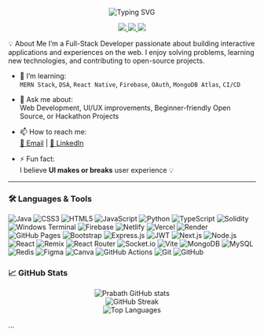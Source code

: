
<p align="center"> 
  <img src="https://readme-typing-svg.demolab.com?font=Fira+Code&pause=1000&color=000000&center=true&width=435&lines=Hi+%F0%9F%91%8B%2C+I'm+Prabath+VSV;A+Passionate+Full-Stack+Developer;Building+Tech+with+Love+%E2%9D%A4%EF%B8%8F" alt="Typing SVG" /> 
</p> 

<p align="center"> 
  <a href="https://www.linkedin.com/in/meet-prabhath-vemulakonda" target="_blank"> 
    <img src="https://img.shields.io/badge/LinkedIn-0077B5?style=for-the-badge&logo=linkedin&logoColor=white" /> 
  </a> 
  
  <a href="mailto:prabhathvsv@gmail.com"> 
    <img src="https://img.shields.io/badge/Email-D14836?style=for-the-badge&logo=gmail&logoColor=white" /> 
  </a> 
  
  <a href="https://github.com/Prabathvsv"> 
    <img src="https://img.shields.io/badge/GitHub-181717?style=for-the-badge&logo=github&logoColor=white" /> 
  </a> 
</p>

💡 About Me
I’m a Full-Stack Developer passionate about building interactive applications and experiences on the web. I enjoy solving problems, learning new technologies, and contributing to open-source projects.

- 🌱 I’m learning:  
  `MERN Stack`, `DSA`, `React Native`, `Firebase`, `OAuth`, `MongoDB Atlas`, `CI/CD`

- 💬 Ask me about:  
  Web Development, UI/UX improvements, Beginner-friendly Open Source, or Hackathon Projects

- 📫 How to reach me:  
  [📧 Email](mailto:prabhathvsv@gmail.com) | [📱 LinkedIn](https://www.linkedin.com/in/meet-prabhath-vemulakonda)

- ⚡ Fun fact:  
  I believe **UI makes or breaks** user experience 💡

---

### 🛠️ Languages & Tools
![Java](https://img.shields.io/badge/Java-007396?style=for-the-badge&logo=java&logoColor=white)
![CSS3](https://img.shields.io/badge/CSS3-1572B6?style=for-the-badge&logo=css3&logoColor=white)
![HTML5](https://img.shields.io/badge/HTML5-E34F26?style=for-the-badge&logo=html5&logoColor=white)
![JavaScript](https://img.shields.io/badge/JavaScript-F7DF1E?style=for-the-badge&logo=javascript&logoColor=black)
![Python](https://img.shields.io/badge/Python-3776AB?style=for-the-badge&logo=python&logoColor=white)
![TypeScript](https://img.shields.io/badge/TypeScript-3178C6?style=for-the-badge&logo=typescript&logoColor=white)
![Solidity](https://img.shields.io/badge/Solidity-363636?style=for-the-badge&logo=solidity&logoColor=white)
![Windows Terminal](https://img.shields.io/badge/Windows%20Terminal-4D4D4D?style=for-the-badge&logo=windows-terminal&logoColor=white)
![Firebase](https://img.shields.io/badge/Firebase-FFCA28?style=for-the-badge&logo=firebase&logoColor=black)
![Netlify](https://img.shields.io/badge/Netlify-00C7B7?style=for-the-badge&logo=netlify&logoColor=white)
![Vercel](https://img.shields.io/badge/Vercel-000000?style=for-the-badge&logo=vercel&logoColor=white)
![Render](https://img.shields.io/badge/Render-46E3B7?style=for-the-badge&logo=render&logoColor=white)
![GitHub Pages](https://img.shields.io/badge/GitHub%20Pages-222222?style=for-the-badge&logo=github&logoColor=white)
![Bootstrap](https://img.shields.io/badge/Bootstrap-7952B3?style=for-the-badge&logo=bootstrap&logoColor=white)
![Express.js](https://img.shields.io/badge/Express.js-000000?style=for-the-badge&logo=express&logoColor=white)
![JWT](https://img.shields.io/badge/JWT-000000?style=for-the-badge&logo=jsonwebtokens&logoColor=white)
![Next.js](https://img.shields.io/badge/Next.js-000000?style=for-the-badge&logo=next.js&logoColor=white)
![Node.js](https://img.shields.io/badge/Node.js-339933?style=for-the-badge&logo=node.js&logoColor=white)
![React](https://img.shields.io/badge/React-61DAFB?style=for-the-badge&logo=react&logoColor=black)
![Remix](https://img.shields.io/badge/Remix-000000?style=for-the-badge&logo=remix&logoColor=white)
![React Router](https://img.shields.io/badge/React%20Router-CA4245?style=for-the-badge&logo=react-router&logoColor=white)
![Socket.io](https://img.shields.io/badge/Socket.io-010101?style=for-the-badge&logo=socket.io&logoColor=white)
![Vite](https://img.shields.io/badge/Vite-646CFF?style=for-the-badge&logo=vite&logoColor=white)
![MongoDB](https://img.shields.io/badge/MongoDB-47A248?style=for-the-badge&logo=mongodb&logoColor=white)
![MySQL](https://img.shields.io/badge/MySQL-4479A1?style=for-the-badge&logo=mysql&logoColor=white)
![Redis](https://img.shields.io/badge/Redis-DC382D?style=for-the-badge&logo=redis&logoColor=white)
![Figma](https://img.shields.io/badge/Figma-F24E1E?style=for-the-badge&logo=figma&logoColor=white)
![Canva](https://img.shields.io/badge/Canva-00C4CC?style=for-the-badge&logo=canva&logoColor=white)
![GitHub Actions](https://img.shields.io/badge/GitHub%20Actions-2088FF?style=for-the-badge&logo=github-actions&logoColor=white)
![Git](https://img.shields.io/badge/Git-F05032?style=for-the-badge&logo=git&logoColor=white)
![GitHub](https://img.shields.io/badge/GitHub-181717?style=for-the-badge&logo=github&logoColor=white)

### 📈 GitHub Stats

<p align="center">
  <img src="https://github-readme-stats.vercel.app/api?username=Prabathvsv&show_icons=true&theme=radical" alt="Prabath GitHub stats" />
  <br>
  <img src="https://github-readme-streak-stats.herokuapp.com?user=Prabathvsv&theme=radical&hide_border=true" alt="GitHub Streak" />
  <br>
  <img src="https://github-readme-stats.vercel.app/api/top-langs/?username=Prabathvsv&layout=compact&theme=radical" alt="Top Languages" />
</p>
...
